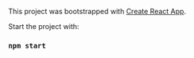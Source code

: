 This project was bootstrapped with [Create React App](https://github.com/facebook/create-react-app).

Start the project with:

### `npm start`